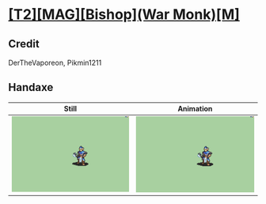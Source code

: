 # [\[T2\]\[MAG\]\[Bishop\]\(War Monk\)\[M\]](../)

## Credit

DerTheVaporeon, Pikmin1211
	
## Handaxe

| Still | Animation |
| :---: | :-------: |
| ![Handaxe still](./Handaxe_000.png) | ![Handaxe animation](./Handaxe.gif) |

